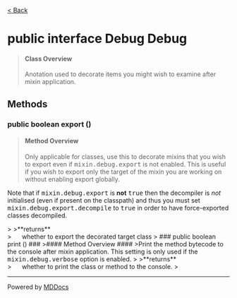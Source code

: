 [< Back](../README.md)
# public interface Debug Debug #
>#### Class Overview ####
>Anotation used to decorate items you might wish to examine after mixin
 application.
## Methods ##
### public boolean export () ###
>#### Method Overview ####
>Only applicable for classes, use this to decorate mixins that you wish
 to export even if <tt>mixin.debug.export</tt> is not enabled. This is
 useful if you wish to export only the target of the mixin you are working
 on without enabling export globally.
 
 <p>Note that if <tt>mixin.debug.export</tt> is <b>not</b> <tt>true</tt>
 then the decompiler is <em>not</em> initialised (even if present on the
 classpath) and thus you must set <tt>mixin.debug.export.decompile</tt> to
 <tt>true</tt> in order to have force-exported classes decompiled.</p>
>
>**returns**<br />
>&nbsp;&nbsp;&nbsp;&nbsp;&nbsp;&nbsp;whether to export the decorated target class
>
### public boolean print () ###
>#### Method Overview ####
>Print the method bytecode to the console after mixin application. This
 setting is only used if the <tt>mixin.debug.verbose</tt> option is
 enabled.
>
>**returns**<br />
>&nbsp;&nbsp;&nbsp;&nbsp;&nbsp;&nbsp;whether to print the class or method to the console.
>

---
Powered by [MDDocs](https://github.com/VRCube/MDDocs)